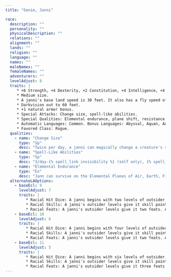 ```yaml
---
title: "Genie, Janni"

race:
  description: ""
  personality: ""
  physicalDescription: ""
  relations: ""
  alignment: ""
  lands: ""
  religion: ""
  language: ""
  names: ""
  maleNames: ""
  femaleNames: ""
  adventurers: ""
  levelAdjust: 8
  traits: |
     * +6 Strength, +4 Dexterity, +2 Constitution, +4 Intelligence, +4 Wisdom, +2 Charisma.
     * Medium size.
     * A janni's base land speed is 30 feet. It also has a fly speed of 20 feet (perfect).
     * Darkvision out to 60 feet.
     * +1 natural armor bonus.
     * Special Attacks: Change size, spell-like abilities.
     * Special Qualities: Elemental endurance, plane shift, resistance to fire 10, telepathy. 100 ft.
     * Automatic Languages: Common. Bonus Languages: Abyssal, Aquan, Auran, Celestial, Ignan, Infernal, Terran.
     * Favored Class: Rogue.
  qualities:
    - name: "Change Size"
      type: "Sp"
      desc: "Twice per day, a janni can magically change a creature's size. This works just like an {% spell_link enlarge-person %} or {% spell_link reduce-person %} spell (the janni chooses when using the ability), except that the ability can work on the janni. A DC 12+Cha mod Fortitude save negates the effect. The save DC is Charisma-based. This is the equivalent of a 2nd-level spell."
    - name: "Spell-Like Abilities"
      type: "Sp"
      desc: "3/day-{% spell_link invisibility %} (self only), {% spell_link speak-with-animals %}  Caster level 12th. Once per day a janni can {% spell_link create-food-and-water %} (caster level 7th) and can use {% spell_link ethereal-jaunt %} (caster level 12th) for 1 hour. The save ~DCs are Charisma-based."
    - name: "Elemental Endurance"
      type: "Ex"
      desc: "Jann can survive on the Elemental Planes of Air, Earth, Fire, or Water for up to 48 hours. Failure to return to the Material Plane before that time expires causes a janni to take 1 point of damage per additional hour spent on the elemental plane, until it dies or returns to the Material Plane."
  alternateLAOptions:
    - baseEcl: 9
      levelAdjust: 7
      traits: |
         * Racial Hit Dice: A janni begins with two levels of outsider, which provide 2d8 Hit Dice, a base attack bonus of +2, and base saving throw bonuses of Fort +3, Ref +3, and Will +3.
         * Racial Skills: A janni's outsider levels give it skill points equal to 5 * (8 + Int modifier). Its class skills are {% skill_link appraise %}, {% skill_link concentration %}, _craft (any)_, {% skill_link escape-artist %}, {% skill_link listen %}, {% skill_link move-silently %}, {% skill_link ride %}, {% skill_link sense-motive %}, and {% skill_link spot %}.
         * Racial Feats: A janni's outsider levels give it two feats. A janni receives {% feat_link improved-initiative %} as a bonus feat.
    - baseEcl: 10
      levelAdjust: 6
      traits: |
         * Racial Hit Dice: A janni begins with four levels of outsider, which provide 4d8 Hit Dice, a base attack bonus of +4, and base saving throw bonuses of Fort +4, Ref +4, and Will +4.
         * Racial Skills: A janni's outsider levels give it skill points equal to 7 * (8 + Int modifier). Its class skills are {% skill_link appraise %}, {% skill_link concentration %}, _craft (any)_, {% skill_link escape-artist %}, {% skill_link listen %}, {% skill_link move-silently %}, {% skill_link ride %}, {% skill_link sense-motive %}, and {% skill_link spot %}.
         * Racial Feats: A janni's outsider levels give it two feats. A janni receives {% feat_link improved-initiative %} as a bonus feat.
    - baseEcl: 11
      levelAdjust: 5
      traits: |
         * Racial Hit Dice: A janni begins with six levels of outsider, which provide 6d8 Hit Dice, a base attack bonus of +6, and base saving throw bonuses of Fort +5, Ref +5, and Will +5.
         * Racial Skills: A janni's outsider levels give it skill points equal to 9 * (8 + Int modifier). Its class skills are {% skill_link appraise %}, {% skill_link concentration %}, _craft (any)_, {% skill_link escape-artist %}, {% skill_link listen %}, {% skill_link move-silently %}, {% skill_link ride %}, {% skill_link sense-motive %}, and {% skill_link spot %}.
         * Racial Feats: A janni's outsider levels give it three feats. A janni receives {% feat_link improved-initiative %} as a bonus feat.
---
```

